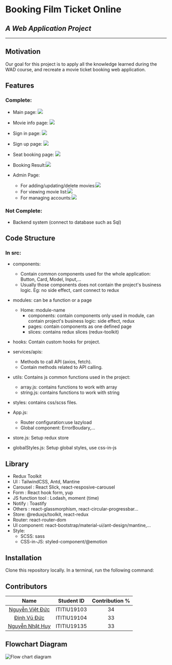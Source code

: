 # Booking Film Ticket Online

## _A Web Application Project_
<hr>

## Motivation
Our goal for this project is to apply all the knowledge learned during the WAD course, and recreate a movie ticket booking web application.

## Features
<h3>Complete:</h3>

 - Main page: <img src="https://i.imgur.com/pClNdKn.png">

 - Movie info page: <img src="https://i.imgur.com/R5WrOVN.png">

 - Sign in page: <img src="https://i.imgur.com/3HUc3Ul.png">

 - Sign up page: <img src="https://i.imgur.com/mrWWXs9.png">

 - Seat booking page: <img src="https://i.imgur.com/N5jwyW3.png">

 - Booking Result:<img src="https://i.imgur.com/ELMDN2p.png">

 - Admin Page:
    - For adding/updating/delete movies:<img src="https://i.imgur.com/dAthmeG.png">
    - For viewing movie list:<img src="https://i.imgur.com/xuQ2zzZ.png">
    - For managing accounts:<img src="https://i.imgur.com/jpzRLLv.png">

<h3>Not Complete:</h3>

 - Backend system (connect to database such as Sql)
 
## Code Structure
<h3>In src:</h3>

- components:
  - Contain common components used for the whole application: Button, Card, Model, Input,...
  - Usually those components does not contain the project's business logic. Eg: no side effect, cant connect to redux

- modules: can be a function or a page
  - Home: module-name
    - components: contain components only used in module, can contain project's business logic: side effect, redux
    - pages: contain components as one defined page
    - slices: contains redux slices (redux-toolkit)

- hooks: Contain custom hooks for project.

- services/apis:
  - Methods to call API (axios, fetch).
  - Contain methods related to API calling.

- utils: Contains js common functions used in the project:
  - array.js: contains functions to work with array
  - string.js: contains functions to work with string

- styles: contains css/scss files.

- App.js:
  - Router configuration:use lazyload
  - Global component: ErrorBoudary,...
- store.js: Setup redux store
- globalStyles.js: Setup global styles, use css-in-js

## Library
- Redux Toolkit
- UI :  TailwindCSS, Antd, Mantine
- Carousel : React Slick, react-resposive-carousel
- Form : React hook form, yup
- JS function tool : Lodash, moment (time)
- Notify : Toastify
- Others : react-glassmorphism, react-circular-progressbar...
- Store: @reduxjs/toolkit, react-redux
- Router: react-router-dom
- UI component: react-bootstrap/material-ui/ant-design/mantine,...
- Style:
  - SCSS: sass
  - CSS-in-JS: styled-component/@emotion

## Installation
Clone this repository locally. In a terminal, run the following command:

## Contributors

|       Name         |  Student ID | Contribution % |
|:-------------------:|:-----------:|:--------------:|
|<a href="https://github.com/vietducITITIU19103">Nguyễn Việt Đức</a> | ITITIU19103 |       34       |
|<a href="https://github.com/dinhvuduc">         Đinh Vũ Đức    </a> | ITITIU19104 |       33       |
|<a href="https://github.com/nhathuy19135/">     Nguyễn Nhật Huy</a> | ITITIU19135 |       33       |

## Flowchart Diagram
<img src="https://i.imgur.com/FDlobw0.png" alt="Flow chart diagram">
